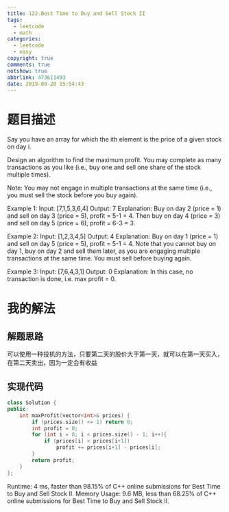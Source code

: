 ```yaml
---
title: 122.Best Time to Buy and Sell Stock II
tags:
  - leetcode
  - math
categories:
  - leetcode
  - easy
copyright: true
comments: true
notshow: true
abbrlink: 473611493
date: 2019-09-20 15:54:43
---
```

# 题目描述
Say you have an array for which the ith element is the price of a given stock on day i.

Design an algorithm to find the maximum profit. You may complete as many transactions as you like (i.e., buy one and sell one share of the stock multiple times).

Note: You may not engage in multiple transactions at the same time (i.e., you must sell the stock before you buy again).

Example 1:
Input: [7,1,5,3,6,4]
Output: 7
Explanation: Buy on day 2 (price = 1) and sell on day 3 (price = 5), profit = 5-1 = 4.
             Then buy on day 4 (price = 3) and sell on day 5 (price = 6), profit = 6-3 = 3.

Example 2:
Input: [1,2,3,4,5]
Output: 4
Explanation: Buy on day 1 (price = 1) and sell on day 5 (price = 5), profit = 5-1 = 4.
             Note that you cannot buy on day 1, buy on day 2 and sell them later, as you are
             engaging multiple transactions at the same time. You must sell before buying again.

Example 3:
Input: [7,6,4,3,1]
Output: 0
Explanation: In this case, no transaction is done, i.e. max profit = 0.

# 我的解法
## 解题思路
可以使用一种投机的方法，只要第二天的股价大于第一天，就可以在第一天买入，在第二天卖出，因为一定会有收益
## 实现代码
```C++
class Solution {
public:
    int maxProfit(vector<int>& prices) {
        if (prices.size() <= 1) return 0;
        int profit = 0;
        for (int i = 0; i < prices.size() - 1; i++){
            if (prices[i] < prices[i+1])
                profit += prices[i+1] - prices[i];
        }
        return profit;
    }
};
```

Runtime: 4 ms, faster than 98.15% of C++ online submissions for Best Time to Buy and Sell Stock II.
Memory Usage: 9.6 MB, less than 68.25% of C++ online submissions for Best Time to Buy and Sell Stock II.

